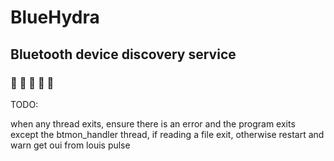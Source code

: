 # BlueHydra
## Bluetooth device discovery service
### :blue_book: :blue_car: :blue_heart: :large_blue_circle: :large_blue_diamond: 

TODO:

when any thread exits, ensure there is an error and the program exits
except the btmon_handler thread, if reading a file exit, otherwise restart and warn
get oui from louis pulse

